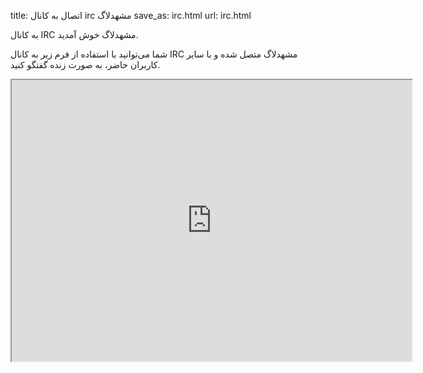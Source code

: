 title: اتصال به کانال irc مشهدلاگ
save_as: irc.html
url: irc.html

به کانال IRC مشهدلاگ خوش آمدید.

شما می&zwnj;توانید با استفاده از فرم زیر به کانال IRC مشهدلاگ متصل شده و با سایر کاربران حاضر، به صورت زنده گفتگو کنید.

<iframe height="450" width="640" src="http://webchat.freenode.net?channels=mashhadlug&amp;uio=d4" style='display:block;margin:0 auto'></iframe></p>
